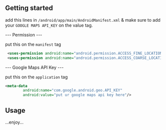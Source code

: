 ## Getting started

add this lines in `/android/app/main/AndroidManifest.xml`
& make sure to add your `GOOGLE MAPS API_KEY` on the value tag.


--- Permission ---

put this on the `manifest` tag
```xml
 <uses-permission android:name="android.permission.ACCESS_FINE_LOCATION" />
 <uses-permission android:name="android.permission.ACCESS_COARSE_LOCATION" />
```

--- Google Maps API Key ---

put this on the `application` tag  

```xml
<meta-data
        android:name="com.google.android.geo.API_KEY"
        android:value="put ur google maps api key here"/>
```


## Usage

...enjoy...
